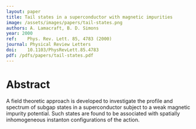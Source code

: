 ```yaml
---
layout: paper
title: Tail states in a superconductor with magnetic impurities
image: /assets/images/papers/tail-states.png
authors: A. Lamacraft, B. D. Simons
year: 2000
ref: 	Phys. Rev. Lett. 85, 4783 (2000)
journal: Physical Review Letters
doi: 	10.1103/PhysRevLett.85.4783
pdf: /pdfs/papers/tail-states.pdf
---
```


# Abstract

A field theoretic approach is developed to investigate the profile and spectrum of subgap states in a superconductor subject to a weak magnetic impurity potential. Such states are found to be associated with spatially inhomogeneous instanton configurations of the action.
